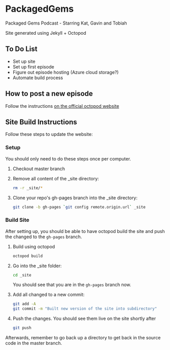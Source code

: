 # PackagedGems

Packaged Gems Podcast - Starring Kat, Gavin and Tobiah

Site generated using Jekyll + Octopod

## To Do List

* Set up site
* Set up first episode
* Figure out episode hosting (Azure cloud storage?)
* Automate build process

## How to post a new episode

Follow the instructions [on the official octopod website](https://jekyll-octopod.github.io/usage)

## Site Build Instructions

Follow these steps to update the website:

### Setup

You should only need to do these steps once per computer.

1. Checkout master branch
2. Remove all content of the _site directory:

    ```sh
    rm -r _site/*
    ```

3. Clone your repo's gh-pages branch into the _site directory:

    ```sh
    git clone -b gh-pages `git config remote.origin.url` _site
    ```

### Build Site

After setting up, you should be able to have octopod build the site and push the changed to the `gh-pages` branch.

1. Build using octopod

    ```sh
    octopod build
    ```

2. Go into the _site folder:

    ```sh
    cd _site
    ```

    You should see that you are in the `gh-pages` branch now.
3. Add all changed to a new commit:

    ```sh
    git add -A
    git commit -m "Built new version of the site into subdirectory"
    ```

4. Push the changes. You should see them live on the site shortly after

    ```sh
    git push
    ```

Afterwards, remember to go back up a directory to get back in the source code in the master branch.